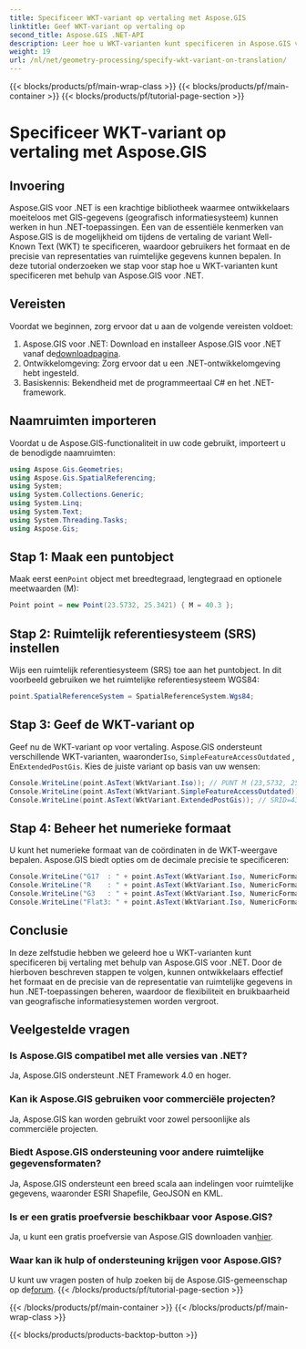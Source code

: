 ```yaml
---
title: Specificeer WKT-variant op vertaling met Aspose.GIS
linktitle: Geef WKT-variant op vertaling op
second_title: Aspose.GIS .NET-API
description: Leer hoe u WKT-varianten kunt specificeren in Aspose.GIS voor .NET om het formaat en de precisie van de ruimtelijke gegevensrepresentatie effectief te beheren.
weight: 19
url: /nl/net/geometry-processing/specify-wkt-variant-on-translation/
---
```


{{< blocks/products/pf/main-wrap-class >}}
{{< blocks/products/pf/main-container >}}
{{< blocks/products/pf/tutorial-page-section >}}

# Specificeer WKT-variant op vertaling met Aspose.GIS

## Invoering
Aspose.GIS voor .NET is een krachtige bibliotheek waarmee ontwikkelaars moeiteloos met GIS-gegevens (geografisch informatiesysteem) kunnen werken in hun .NET-toepassingen. Een van de essentiële kenmerken van Aspose.GIS is de mogelijkheid om tijdens de vertaling de variant Well-Known Text (WKT) te specificeren, waardoor gebruikers het formaat en de precisie van representaties van ruimtelijke gegevens kunnen bepalen. In deze tutorial onderzoeken we stap voor stap hoe u WKT-varianten kunt specificeren met behulp van Aspose.GIS voor .NET.
## Vereisten
Voordat we beginnen, zorg ervoor dat u aan de volgende vereisten voldoet:
1. Aspose.GIS voor .NET: Download en installeer Aspose.GIS voor .NET vanaf de[downloadpagina](https://releases.aspose.com/gis/net/).
2. Ontwikkelomgeving: Zorg ervoor dat u een .NET-ontwikkelomgeving hebt ingesteld.
3. Basiskennis: Bekendheid met de programmeertaal C# en het .NET-framework.

## Naamruimten importeren
Voordat u de Aspose.GIS-functionaliteit in uw code gebruikt, importeert u de benodigde naamruimten:
```csharp
using Aspose.Gis.Geometries;
using Aspose.Gis.SpatialReferencing;
using System;
using System.Collections.Generic;
using System.Linq;
using System.Text;
using System.Threading.Tasks;
using Aspose.Gis;
```
## Stap 1: Maak een puntobject
 Maak eerst een`Point` object met breedtegraad, lengtegraad en optionele meetwaarden (M):
```csharp
Point point = new Point(23.5732, 25.3421) { M = 40.3 };
```
## Stap 2: Ruimtelijk referentiesysteem (SRS) instellen
Wijs een ruimtelijk referentiesysteem (SRS) toe aan het puntobject. In dit voorbeeld gebruiken we het ruimtelijke referentiesysteem WGS84:
```csharp
point.SpatialReferenceSystem = SpatialReferenceSystem.Wgs84;
```
## Stap 3: Geef de WKT-variant op
 Geef nu de WKT-variant op voor vertaling. Aspose.GIS ondersteunt verschillende WKT-varianten, waaronder`Iso`, `SimpleFeatureAccessOutdated` , En`ExtendedPostGis`. Kies de juiste variant op basis van uw wensen:
```csharp
Console.WriteLine(point.AsText(WktVariant.Iso)); // PUNT M (23,5732, 25,3421, 40,3)
Console.WriteLine(point.AsText(WktVariant.SimpleFeatureAccessOutdated)); // PUNT (23,5732, 25,3421)
Console.WriteLine(point.AsText(WktVariant.ExtendedPostGis)); // SRID=4326;POINTM (23,5732, 25,3421, 40,3)
```
## Stap 4: Beheer het numerieke formaat
U kunt het numerieke formaat van de coördinaten in de WKT-weergave bepalen. Aspose.GIS biedt opties om de decimale precisie te specificeren:
```csharp
Console.WriteLine("G17  : " + point.AsText(WktVariant.Iso, NumericFormat.General(17))); // PUNT M (23,5732 25,342099999999999 40,299999999999997)
Console.WriteLine("R    : " + point.AsText(WktVariant.Iso, NumericFormat.RoundTrip)); // PUNT M (23,5732 25,3421 40,3)
Console.WriteLine("G3   : " + point.AsText(WktVariant.Iso, NumericFormat.General(3))); // PUNT M (23,6 25,3 40,3)
Console.WriteLine("Flat3: " + point.AsText(WktVariant.Iso, NumericFormat.Flat(3))); // PUNT M (23,573 25,342 40,3)
```

## Conclusie
In deze zelfstudie hebben we geleerd hoe u WKT-varianten kunt specificeren bij vertaling met behulp van Aspose.GIS voor .NET. Door de hierboven beschreven stappen te volgen, kunnen ontwikkelaars effectief het formaat en de precisie van de representatie van ruimtelijke gegevens in hun .NET-toepassingen beheren, waardoor de flexibiliteit en bruikbaarheid van geografische informatiesystemen worden vergroot.
## Veelgestelde vragen
### Is Aspose.GIS compatibel met alle versies van .NET?
Ja, Aspose.GIS ondersteunt .NET Framework 4.0 en hoger.
### Kan ik Aspose.GIS gebruiken voor commerciële projecten?
Ja, Aspose.GIS kan worden gebruikt voor zowel persoonlijke als commerciële projecten.
### Biedt Aspose.GIS ondersteuning voor andere ruimtelijke gegevensformaten?
Ja, Aspose.GIS ondersteunt een breed scala aan indelingen voor ruimtelijke gegevens, waaronder ESRI Shapefile, GeoJSON en KML.
### Is er een gratis proefversie beschikbaar voor Aspose.GIS?
 Ja, u kunt een gratis proefversie van Aspose.GIS downloaden van[hier](https://releases.aspose.com/).
### Waar kan ik hulp of ondersteuning krijgen voor Aspose.GIS?
 U kunt uw vragen posten of hulp zoeken bij de Aspose.GIS-gemeenschap op de[forum](https://forum.aspose.com/c/gis/33).
{{< /blocks/products/pf/tutorial-page-section >}}

{{< /blocks/products/pf/main-container >}}
{{< /blocks/products/pf/main-wrap-class >}}

{{< blocks/products/products-backtop-button >}}
